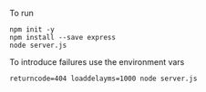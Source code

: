 To run

	npm init -y
	npm install --save express
	node server.js


To introduce failures use the environment vars

	returncode=404 loaddelayms=1000 node server.js
